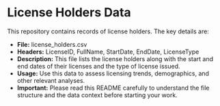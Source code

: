 # License Holders Data

This repository contains records of license holders. The key details are:
- **File:** license_holders.csv  
- **Headers:** LicenseID, FullName, StartDate, EndDate, LicenseType  
- **Description:** This file lists the license holders along with the start and end dates of their licenses and the type of license issued.
- **Usage:** Use this data to assess licensing trends, demographics, and other relevant analyses.
- **Important:** Please read this README carefully to understand the file structure and the data context before starting your work.
